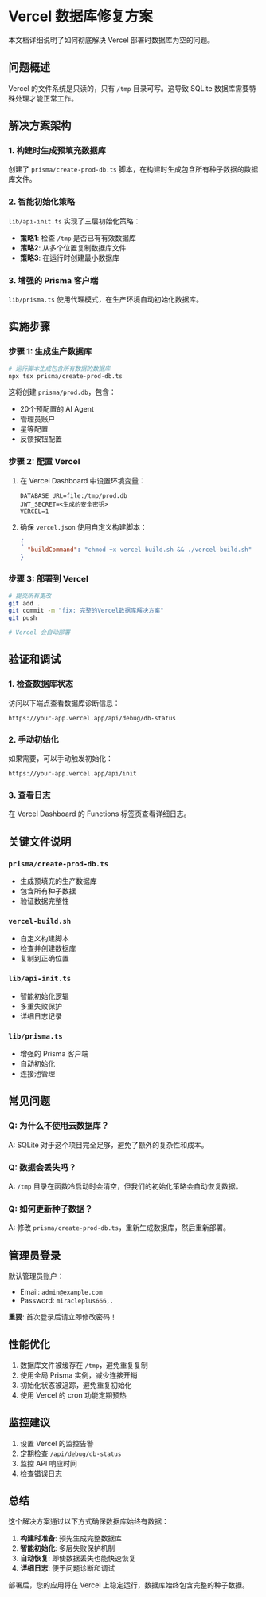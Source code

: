 # Vercel 数据库修复方案

本文档详细说明了如何彻底解决 Vercel 部署时数据库为空的问题。

## 问题概述

Vercel 的文件系统是只读的，只有 `/tmp` 目录可写。这导致 SQLite 数据库需要特殊处理才能正常工作。

## 解决方案架构

### 1. 构建时生成预填充数据库

创建了 `prisma/create-prod-db.ts` 脚本，在构建时生成包含所有种子数据的数据库文件。

### 2. 智能初始化策略

`lib/api-init.ts` 实现了三层初始化策略：
- **策略1**: 检查 `/tmp` 是否已有有效数据库
- **策略2**: 从多个位置复制数据库文件
- **策略3**: 在运行时创建最小数据库

### 3. 增强的 Prisma 客户端

`lib/prisma.ts` 使用代理模式，在生产环境自动初始化数据库。

## 实施步骤

### 步骤 1: 生成生产数据库

```bash
# 运行脚本生成包含所有数据的数据库
npx tsx prisma/create-prod-db.ts
```

这将创建 `prisma/prod.db`，包含：
- 20个预配置的 AI Agent
- 管理员账户
- 星等配置
- 反馈按钮配置

### 步骤 2: 配置 Vercel

1. 在 Vercel Dashboard 中设置环境变量：
   ```
   DATABASE_URL=file:/tmp/prod.db
   JWT_SECRET=<生成的安全密钥>
   VERCEL=1
   ```

2. 确保 `vercel.json` 使用自定义构建脚本：
   ```json
   {
     "buildCommand": "chmod +x vercel-build.sh && ./vercel-build.sh"
   }
   ```

### 步骤 3: 部署到 Vercel

```bash
# 提交所有更改
git add .
git commit -m "fix: 完整的Vercel数据库解决方案"
git push

# Vercel 会自动部署
```

## 验证和调试

### 1. 检查数据库状态

访问以下端点查看数据库诊断信息：
```
https://your-app.vercel.app/api/debug/db-status
```

### 2. 手动初始化

如果需要，可以手动触发初始化：
```
https://your-app.vercel.app/api/init
```

### 3. 查看日志

在 Vercel Dashboard 的 Functions 标签页查看详细日志。

## 关键文件说明

### `prisma/create-prod-db.ts`
- 生成预填充的生产数据库
- 包含所有种子数据
- 验证数据完整性

### `vercel-build.sh`
- 自定义构建脚本
- 检查并创建数据库
- 复制到正确位置

### `lib/api-init.ts`
- 智能初始化逻辑
- 多重失败保护
- 详细日志记录

### `lib/prisma.ts`
- 增强的 Prisma 客户端
- 自动初始化
- 连接池管理

## 常见问题

### Q: 为什么不使用云数据库？
A: SQLite 对于这个项目完全足够，避免了额外的复杂性和成本。

### Q: 数据会丢失吗？
A: `/tmp` 目录在函数冷启动时会清空，但我们的初始化策略会自动恢复数据。

### Q: 如何更新种子数据？
A: 修改 `prisma/create-prod-db.ts`，重新生成数据库，然后重新部署。

## 管理员登录

默认管理员账户：
- Email: `admin@example.com`
- Password: `miracleplus666,.`

**重要**: 首次登录后请立即修改密码！

## 性能优化

1. 数据库文件被缓存在 `/tmp`，避免重复复制
2. 使用全局 Prisma 实例，减少连接开销
3. 初始化状态被追踪，避免重复初始化
4. 使用 Vercel 的 cron 功能定期预热

## 监控建议

1. 设置 Vercel 的监控告警
2. 定期检查 `/api/debug/db-status`
3. 监控 API 响应时间
4. 检查错误日志

## 总结

这个解决方案通过以下方式确保数据库始终有数据：

1. **构建时准备**: 预先生成完整数据库
2. **智能初始化**: 多层失败保护机制
3. **自动恢复**: 即使数据丢失也能快速恢复
4. **详细日志**: 便于问题诊断和调试

部署后，您的应用将在 Vercel 上稳定运行，数据库始终包含完整的种子数据。